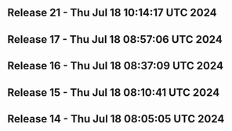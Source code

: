 ## Release 21 - Thu Jul 18 10:14:17 UTC 2024


## Release 17 - Thu Jul 18 08:57:06 UTC 2024


## Release 16 - Thu Jul 18 08:37:09 UTC 2024


## Release 15 - Thu Jul 18 08:10:41 UTC 2024


## Release 14 - Thu Jul 18 08:05:05 UTC 2024


